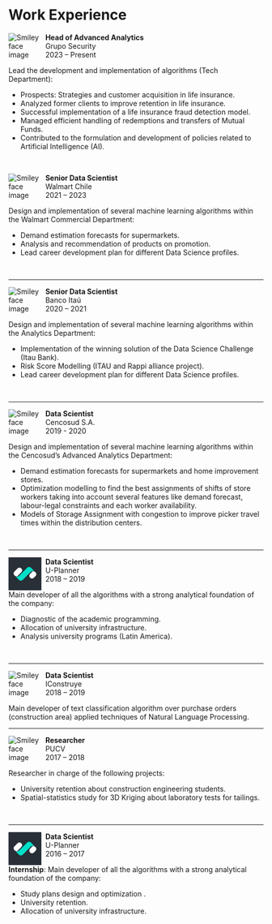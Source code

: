 # Work Experience

<p>
<img src="https://s3-symbol-logo.tradingview.com/grupo-security-sa--600.png" alt="Smiley face image"
style="float:left; width:65px; height:65px;">
<span style="vertical-align:bottom">
&nbsp <strong> Head of Advanced Analytics</strong> <br>
&nbsp  Grupo Security  <br>
&nbsp 2023 – Present
</span>
</p>

Lead the development and implementation of algorithms (Tech Department):

* Prospects: Strategies and customer acquisition in life insurance.
* Analyzed former clients to improve retention in life insurance.
* Successful implementation of a life insurance fraud detection model.
* Managed efficient handling of redemptions and transfers of Mutual Funds.
* Contributed to the formulation and development of policies related to Artificial Intelligence
(AI).
<br>

<p>
<img src="https://upload.wikimedia.org/wikipedia/commons/thumb/1/14/Walmart_Spark.svg/1200px-Walmart_Spark.svg.png" alt="Smiley face image"
style="float:left; width:65px; height:65px;">
<span style="vertical-align:bottom">
&nbsp <strong> Senior Data Scientist</strong> <br>
&nbsp  Walmart Chile  <br>
&nbsp 2021 – 2023
</span>
</p>

Design and implementation of several machine learning algorithms within the
Walmart Commercial Department:

* Demand estimation forecasts for supermarkets.
* Analysis and recommendation of products on promotion.
* Lead career development plan for different Data Science profiles.
<br>
<hr size="30">
<p>
<img src="https://upload.wikimedia.org/wikipedia/commons/thumb/8/8a/Banco_Ita%C3%BA_logo.svg/1011px-Banco_Ita%C3%BA_logo.svg.png" alt="Smiley face image"
style="float:left; width:65px; height:65px;">
<span style="vertical-align:bottom">
&nbsp <strong> Senior Data Scientist</strong> <br>
&nbsp  Banco Itaú <br>
&nbsp 2020 – 2021
</span>
</p>

Design and implementation of several machine learning algorithms within the
Analytics Department:

* Implementation of the winning solution of the Data Science Challenge (Itau
Bank).
* Risk Score Modelling (ITAU and Rappi alliance project).
* Lead career development plan for different Data Science profiles.
<br>
<hr size="30">
<p>
<img src="https://upload.wikimedia.org/wikipedia/commons/thumb/d/dc/Cencosud_logo.svg/2560px-Cencosud_logo.svg.png" alt="Smiley face image"
style="float:left; width:65px; height:65px;">
<span style="vertical-align:bottom">
&nbsp <strong> Data Scientist</strong> <br>
&nbsp   Cencosud S.A. <br>
&nbsp 2019 - 2020
</span>
</p>

Design and implementation of several machine learning algorithms within the
Cencosud’s Advanced Analytics Department:

* Demand estimation forecasts for supermarkets and home improvement stores.
* Optimization modelling to find the best assignments of shifts of store workers
taking into account several features like demand forecast, labour-legal constraints
and each worker availability.
* Models of Storage Assignment with congestion to improve picker travel times
within the distribution centers.
<br>
<hr size="30">
 <p>
<img src="../../images/uplanner.jpg" alt="Smiley face image"
style="float:left; width:65px; height:65px;">
<span style="vertical-align:bottom">
&nbsp <strong> Data Scientist</strong> <br>
&nbsp  U-Planner <br>
&nbsp 2018 – 2019
</span>
</p>

Main developer of all the algorithms with a strong analytical foundation of the
company:

* Diagnostic of the academic programming.
* Allocation of university infrastructure.
* Analysis university programs (Latin America).
<br>
<hr size="30">
 <p>
<img src="https://getonbrd-prod.s3.amazonaws.com/uploads/users/logo/7603/Ic.png" alt="Smiley face image"
style="float:left; width:65px; height:65px;">
<span style="vertical-align:bottom">
&nbsp <strong> Data Scientist</strong> <br>
&nbsp  IConstruye <br>
&nbsp 2018 – 2019
</span>
</p>

Main developer of text classification algorithm over purchase orders (construction
area) applied techniques of Natural Language Processing.
<br>
<hr size="30">
 <p>
<img src="https://upload.wikimedia.org/wikipedia/commons/thumb/c/cb/PUCV_Escudo2016.svg/1725px-PUCV_Escudo2016.svg.png" alt="Smiley face image"
style="float:left; width:65px; height:65px;">
<span style="vertical-align:bottom">
&nbsp <strong> Researcher</strong> <br>
&nbsp PUCV <br>
&nbsp 2017 – 2018
</span>
</p>

Researcher in charge of the following projects:

* University retention about construction engineering students.
* Spatial-statistics study for 3D Kriging about laboratory tests for tailings.
<br>
<hr size="30">
 <p>
<img src="../../images/uplanner.jpg" alt="Smiley face image"
style="float:left; width:65px; height:65px;">
<span style="vertical-align:bottom">
&nbsp <strong> Data Scientist</strong> <br>
&nbsp  U-Planner <br>
&nbsp 2016 – 2017
</span>
</p>

**Internship**: Main developer of all the algorithms with a strong analytical foundation
of the company:

* Study plans design and optimization .
* University retention.
* Allocation of university infrastructure.

